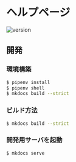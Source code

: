 # ヘルプページ

![version](https://img.shields.io/badge/version-1.1.0-blue.svg)

## 開発

### 環境構築

```sh
$ pipenv install
$ pipenv shell
$ mkdocs build --strict
```

### ビルド方法

```sh
$ mkdocs build --strict
```

### 開発用サーバを起動

```sh
$ mkdocs serve
```

